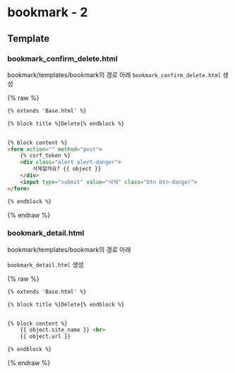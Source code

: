 # bookmark - 2

## Template



### bookmark_confirm_delete.html
bookmark/templates/bookmark의 경로 아래
`bookmark_confirm_delete.html` 생성

{% raw %}
```html
{% extends 'Base.html' %}

{% block title %}Delete{% endblock %}


{% block content %}
<form action="" method="post">
    {% csrf_token %}
    <div class="alert alert-danger">
        삭제할까요? {{ object }}
    </div>
    <input type="submit" value="삭제" class="btn btn-danger">
</form>

{% endblock %}
```
{% endraw %}


### bookmark_detail.html
bookmark/templates/bookmark의 경로 아래

`bookmark_detail.html` 생성

{% raw %}
```html
{% extends 'Base.html' %}

{% block title %}Delete{% endblock %}


{% block content %}
    {{ object.site_name }} <br>
    {{ object.url }}

{% endblock %}
```
{% endraw %}


